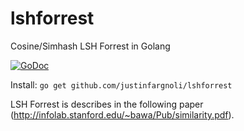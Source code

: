 # lshforrest

Cosine/Simhash LSH Forrest in Golang

[![GoDoc](https://godoc.org/github.com/justinfargnoli/lshforrest?status.svg)](https://godoc.org/github.com/justinfargnoli/lshforrest)

Install: `go get github.com/justinfargnoli/lshforrest`

LSH Forrest is describes in the following paper (http://infolab.stanford.edu/~bawa/Pub/similarity.pdf).
